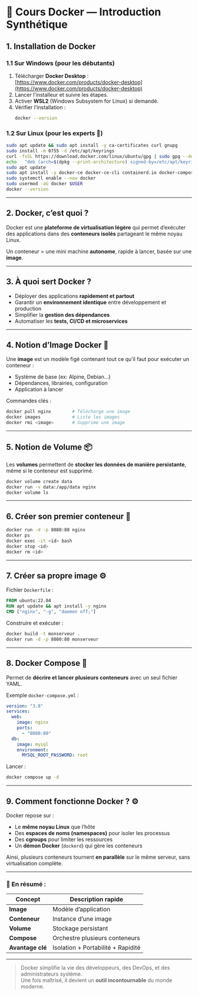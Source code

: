 # 🚀 Cours Docker — Introduction Synthétique

## 1. Installation de Docker

### 1.1 Sur Windows (pour les débutants)
1. Télécharger **Docker Desktop** : [https://www.docker.com/products/docker-desktop](https://www.docker.com/products/docker-desktop)
2. Lancer l’installeur et suivre les étapes.
3. Activer **WSL2** (Windows Subsystem for Linux) si demandé.
4. Vérifier l’installation :  
   ```bash
   docker --version
   ```

### 1.2 Sur Linux (pour les experts 🐐)
```bash
sudo apt update && sudo apt install -y ca-certificates curl gnupg
sudo install -m 0755 -d /etc/apt/keyrings
curl -fsSL https://download.docker.com/linux/ubuntu/gpg | sudo gpg --dearmor -o /etc/apt/keyrings/docker.gpg
echo   "deb [arch=$(dpkg --print-architecture) signed-by=/etc/apt/keyrings/docker.gpg] https://download.docker.com/linux/ubuntu   $(lsb_release -cs) stable" | sudo tee /etc/apt/sources.list.d/docker.list > /dev/null
sudo apt update
sudo apt install -y docker-ce docker-ce-cli containerd.io docker-compose-plugin
sudo systemctl enable --now docker
sudo usermod -aG docker $USER
docker --version
```

---

## 2. Docker, c’est quoi ?
Docker est une **plateforme de virtualisation légère** qui permet d’exécuter des applications dans des **conteneurs isolés** partageant le même noyau Linux.

Un conteneur = une mini machine **autonome**, rapide à lancer, basée sur une **image**.

---

## 3. À quoi sert Docker ?
- Déployer des applications **rapidement et partout**
- Garantir un **environnement identique** entre développement et production
- Simplifier la **gestion des dépendances**
- Automatiser les **tests, CI/CD et microservices**

---

## 4. Notion d’Image Docker 🧱
Une **image** est un modèle figé contenant tout ce qu’il faut pour exécuter un conteneur :
- Système de base (ex: Alpine, Debian…)
- Dépendances, librairies, configuration
- Application à lancer

Commandes clés :
```bash
docker pull nginx        # Télécharge une image
docker images            # Liste les images
docker rmi <image>       # Supprime une image
```

---

## 5. Notion de Volume 📦
Les **volumes** permettent de **stocker les données de manière persistante**, même si le conteneur est supprimé.

```bash
docker volume create data
docker run -v data:/app/data nginx
docker volume ls
```

---

## 6. Créer son premier conteneur 🐳
```bash
docker run -d -p 8080:80 nginx
docker ps
docker exec -it <id> bash
docker stop <id>
docker rm <id>
```

---

## 7. Créer sa propre image ⚙️

Fichier `Dockerfile` :
```Dockerfile
FROM ubuntu:22.04
RUN apt update && apt install -y nginx
CMD ["nginx", "-g", "daemon off;"]
```

Construire et exécuter :
```bash
docker build -t monserveur .
docker run -d -p 8080:80 monserveur
```

---

## 8. Docker Compose 🧩
Permet de **décrire et lancer plusieurs conteneurs** avec un seul fichier YAML.

Exemple `docker-compose.yml` :
```yaml
version: "3.8"
services:
  web:
    image: nginx
    ports:
      - "8080:80"
  db:
    image: mysql
    environment:
      MYSQL_ROOT_PASSWORD: root
```

Lancer :
```bash
docker compose up -d
```

---

## 9. Comment fonctionne Docker ? ⚙️

Docker repose sur :
- Le **même noyau Linux** que l’hôte
- Des **espaces de noms (namespaces)** pour isoler les processus
- Des **cgroups** pour limiter les ressources
- Un **démon Docker** (`dockerd`) qui gère les conteneurs

Ainsi, plusieurs conteneurs tournent **en parallèle** sur le même serveur, sans virtualisation complète.

---

### 🧠 En résumé :
| Concept | Description rapide |
|----------|--------------------|
| **Image** | Modèle d’application |
| **Conteneur** | Instance d’une image |
| **Volume** | Stockage persistant |
| **Compose** | Orchestre plusieurs conteneurs |
| **Avantage clé** | Isolation + Portabilité + Rapidité |

---

> Docker simplifie la vie des développeurs, des DevOps, et des administrateurs système.  
> Une fois maîtrisé, il devient un **outil incontournable** du monde moderne.
